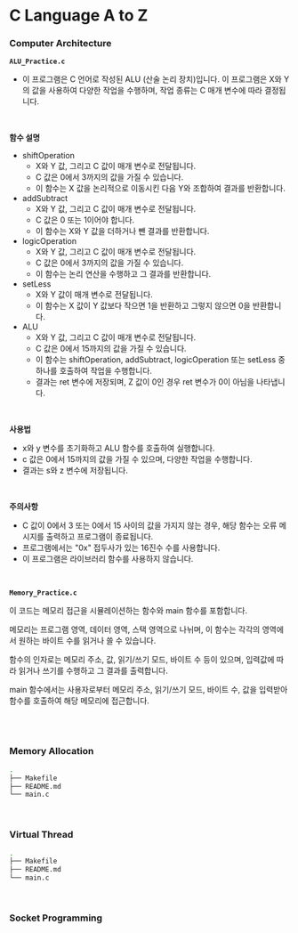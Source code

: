 # C Language A to Z

### Computer Architecture

**`ALU_Practice.c`**

-   이 프로그램은 C 언어로 작성된 ALU (산술 논리 장치)입니다. 이 프로그램은 X와 Y의 값을 사용하여 다양한 작업을 수행하며, 작업 종류는 C 매개 변수에 따라 결정됩니다.

<br/>

**함수 설명**

-   shiftOperation
    -   X와 Y 값, 그리고 C 값이 매개 변수로 전달됩니다.
    -   C 값은 0에서 3까지의 값을 가질 수 있습니다.
    -   이 함수는 X 값을 논리적으로 이동시킨 다음 Y와 조합하여 결과를 반환합니다.
-   addSubtract
    -   X와 Y 값, 그리고 C 값이 매개 변수로 전달됩니다.
    -   C 값은 0 또는 1이어야 합니다.
    -   이 함수는 X와 Y 값을 더하거나 뺀 결과를 반환합니다.
-   logicOperation
    -   X와 Y 값, 그리고 C 값이 매개 변수로 전달됩니다.
    -   C 값은 0에서 3까지의 값을 가질 수 있습니다.
    -   이 함수는 논리 연산을 수행하고 그 결과를 반환합니다.
-   setLess
    -   X와 Y 값이 매개 변수로 전달됩니다.
    -   이 함수는 X 값이 Y 값보다 작으면 1을 반환하고 그렇지 않으면 0을 반환합니다.
-   ALU
    -   X와 Y 값, 그리고 C 값이 매개 변수로 전달됩니다.
    -   C 값은 0에서 15까지의 값을 가질 수 있습니다.
    -   이 함수는 shiftOperation, addSubtract, logicOperation 또는 setLess 중 하나를 호출하여 작업을 수행합니다.
    -   결과는 ret 변수에 저장되며, Z 값이 0인 경우 ret 변수가 0이 아님을 나타냅니다.

<br/>

**사용법**

-   x와 y 변수를 초기화하고 ALU 함수를 호출하여 실행합니다.
-   c 값은 0에서 15까지의 값을 가질 수 있으며, 다양한 작업을 수행합니다.
-   결과는 s와 z 변수에 저장됩니다.

<br/>

**주의사항**

-   C 값이 0에서 3 또는 0에서 15 사이의 값을 가지지 않는 경우, 해당 함수는 오류 메시지를 출력하고 프로그램이 종료됩니다.
-   프로그램에서는 "0x" 접두사가 있는 16진수 수를 사용합니다.
-   이 프로그램은 라이브러리 함수를 사용하지 않습니다.

<br/>

**`Memory_Practice.c`**

이 코드는 메모리 접근을 시뮬레이션하는 함수와 main 함수를 포함합니다.

메모리는 프로그램 영역, 데이터 영역, 스택 영역으로 나뉘며, 이 함수는 각각의 영역에서 원하는 바이트 수를 읽거나 쓸 수 있습니다.

함수의 인자로는 메모리 주소, 값, 읽기/쓰기 모드, 바이트 수 등이 있으며, 입력값에 따라 읽거나 쓰기를 수행하고 그 결과를 출력합니다.

main 함수에서는 사용자로부터 메모리 주소, 읽기/쓰기 모드, 바이트 수, 값을 입력받아 함수를 호출하여 해당 메모리에 접근합니다.

<br/>

<br/>

### Memory Allocation

```bash
.
├── Makefile
├── README.md
└── main.c
````

<br/>

### Virtual Thread

```bash
.
├── Makefile
├── README.md
└── main.c
```

<br/>

### Socket Programming
